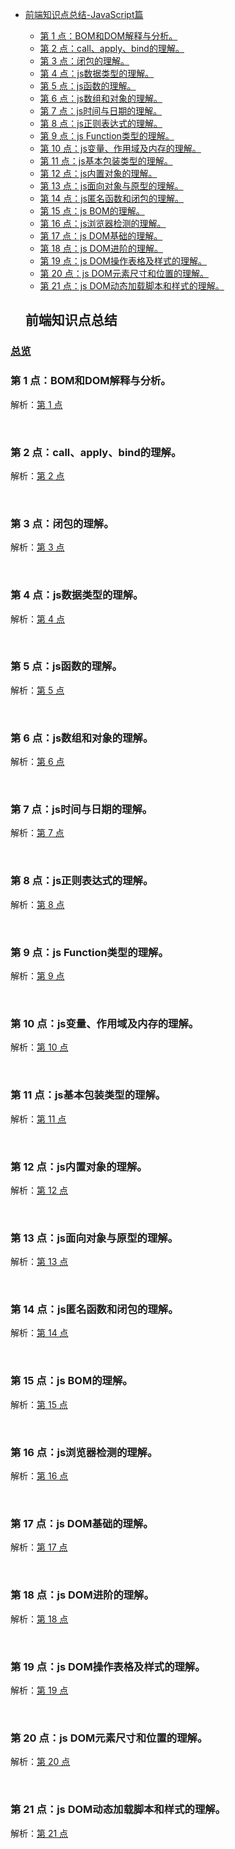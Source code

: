 - [前端知识点总结-JavaScript篇](#%E5%89%8D%E7%AB%AF%E7%9F%A5%E8%AF%86%E7%82%B9%E6%80%BB%E7%BB%93)
  - [第 1 点：BOM和DOM解释与分析。](#%E7%AC%AC-1-%E7%82%B9bom%E5%92%8Cdom%E8%A7%A3%E9%87%8A%E4%B8%8E%E5%88%86%E6%9E%90)
  - [第 2 点：call、apply、bind的理解。](#%E7%AC%AC-2-%E7%82%B9callapplybind%E7%9A%84%E7%90%86%E8%A7%A3)
  - [第 3 点：闭包的理解。](#%E7%AC%AC-3-%E7%82%B9%E9%97%AD%E5%8C%85%E7%9A%84%E7%90%86%E8%A7%A3)
  - [第 4 点：js数据类型的理解。](#%E7%AC%AC-4-%E7%82%B9js%E6%95%B0%E6%8D%AE%E7%B1%BB%E5%9E%8B%E7%9A%84%E7%90%86%E8%A7%A3)
  - [第 5 点：js函数的理解。](#%E7%AC%AC-5-%E7%82%B9js%E5%87%BD%E6%95%B0%E7%9A%84%E7%90%86%E8%A7%A3)
  - [第 6 点：js数组和对象的理解。](#%E7%AC%AC-6-%E7%82%B9js%E6%95%B0%E7%BB%84%E5%92%8C%E5%AF%B9%E8%B1%A1%E7%9A%84%E7%90%86%E8%A7%A3)
  - [第 7 点：js时间与日期的理解。](#%E7%AC%AC-7-%E7%82%B9js%E6%97%B6%E9%97%B4%E4%B8%8E%E6%97%A5%E6%9C%9F%E7%9A%84%E7%90%86%E8%A7%A3)
  - [第 8 点：js正则表达式的理解。](#%E7%AC%AC-8-%E7%82%B9js%E6%AD%A3%E5%88%99%E8%A1%A8%E8%BE%BE%E5%BC%8F%E7%9A%84%E7%90%86%E8%A7%A3)
  - [第 9 点：js Function类型的理解。](#%E7%AC%AC-9-%E7%82%B9js-function%E7%B1%BB%E5%9E%8B%E7%9A%84%E7%90%86%E8%A7%A3)
  - [第 10 点：js变量、作用域及内存的理解。](#%E7%AC%AC-10-%E7%82%B9js%E5%8F%98%E9%87%8F%E4%BD%9C%E7%94%A8%E5%9F%9F%E5%8F%8A%E5%86%85%E5%AD%98%E7%9A%84%E7%90%86%E8%A7%A3)
  - [第 11 点：js基本包装类型的理解。](#%E7%AC%AC-11-%E7%82%B9js%E5%9F%BA%E6%9C%AC%E5%8C%85%E8%A3%85%E7%B1%BB%E5%9E%8B%E7%9A%84%E7%90%86%E8%A7%A3)
  - [第 12 点：js内置对象的理解。](#%E7%AC%AC-12-%E7%82%B9js%E5%86%85%E7%BD%AE%E5%AF%B9%E8%B1%A1%E7%9A%84%E7%90%86%E8%A7%A3)
  - [第 13 点：js面向对象与原型的理解。](#%E7%AC%AC-13-%E7%82%B9js%E9%9D%A2%E5%90%91%E5%AF%B9%E8%B1%A1%E4%B8%8E%E5%8E%9F%E5%9E%8B%E7%9A%84%E7%90%86%E8%A7%A3)
  - [第 14 点：js匿名函数和闭包的理解。](#%E7%AC%AC-13-%E7%82%B9js%E9%9D%A2%E5%90%91%E5%AF%B9%E8%B1%A1%E4%B8%8E%E5%8E%9F%E5%9E%8B%E7%9A%84%E7%90%86%E8%A7%A3)
  - [第 15 点：js BOM的理解。](#%E7%AC%AC-15-%E7%82%B9js-bom%E7%9A%84%E7%90%86%E8%A7%A3)
  - [第 16 点：js浏览器检测的理解。](#%E7%AC%AC-16-%E7%82%B9js%E6%B5%8F%E8%A7%88%E5%99%A8%E6%A3%80%E6%B5%8B%E7%9A%84%E7%90%86%E8%A7%A3)
  - [第 17 点：js DOM基础的理解。](#%E7%AC%AC-17-%E7%82%B9js-dom%E5%9F%BA%E7%A1%80%E7%9A%84%E7%90%86%E8%A7%A3)
  - [第 18 点：js DOM进阶的理解。](#%E7%AC%AC-18-%E7%82%B9js-dom%E8%BF%9B%E9%98%B6%E7%9A%84%E7%90%86%E8%A7%A3)
  - [第 19 点：js DOM操作表格及样式的理解。](#%E7%AC%AC-19-%E7%82%B9js-dom%E6%93%8D%E4%BD%9C%E8%A1%A8%E6%A0%BC%E5%8F%8A%E6%A0%B7%E5%BC%8F%E7%9A%84%E7%90%86%E8%A7%A3)
  - [第 20 点：js DOM元素尺寸和位置的理解。](#%E7%AC%AC-20-%E7%82%B9js-dom%E5%85%83%E7%B4%A0%E5%B0%BA%E5%AF%B8%E5%92%8C%E4%BD%8D%E7%BD%AE%E7%9A%84%E7%90%86%E8%A7%A3)
  - [第 21 点：js DOM动态加载脚本和样式的理解。](#%E7%AC%AC-21-%E7%82%B9js-DOM%E5%8A%A8%E6%80%81%E5%8A%A0%E8%BD%BD%E8%84%9A%E6%9C%AC%E5%92%8C%E6%A0%B7%E5%BC%8F%E7%9A%84%E7%90%86%E8%A7%A3)



  ## 前端知识点总结

### [总览](https://github.com/lotosv2010/front-end-summary/issues?q=is%3Aopen+is%3Aissue+label%3Asummary+label%3AJavaScript)

### 第 1 点：BOM和DOM解释与分析。

解析：[第 1 点](https://github.com/lotosv2010/front-end-summary/issues/2)

<br/>

### 第 2 点：call、apply、bind的理解。

解析：[第 2 点](https://github.com/lotosv2010/front-end-summary/issues/4)

<br/>

### 第 3 点：闭包的理解。

解析：[第 3 点](https://github.com/lotosv2010/front-end-summary/issues/6)

<br/>

### 第 4 点：js数据类型的理解。

解析：[第 4 点](https://github.com/lotosv2010/front-end-summary/issues/8)

<br/>

### 第 5 点：js函数的理解。

解析：[第 5 点](https://github.com/lotosv2010/front-end-summary/issues/10)

<br/>

### 第 6 点：js数组和对象的理解。

解析：[第 6 点](https://github.com/lotosv2010/front-end-summary/issues/12)

<br/>

### 第 7 点：js时间与日期的理解。

解析：[第 7 点](https://github.com/lotosv2010/front-end-summary/issues/14)

<br/>

### 第 8 点：js正则表达式的理解。

解析：[第 8 点](https://github.com/lotosv2010/front-end-summary/issues/16)

<br/>

### 第 9 点：js Function类型的理解。

解析：[第 9 点](https://github.com/lotosv2010/front-end-summary/issues/18)

<br/>

### 第 10 点：js变量、作用域及内存的理解。

解析：[第 10 点](https://github.com/lotosv2010/front-end-summary/issues/20)

<br/>

### 第 11 点：js基本包装类型的理解。

解析：[第 11 点](https://github.com/lotosv2010/front-end-summary/issues/22)

<br/>

### 第 12 点：js内置对象的理解。

解析：[第 12 点](https://github.com/lotosv2010/front-end-summary/issues/24)

<br/>

### 第 13 点：js面向对象与原型的理解。

解析：[第 13 点](https://github.com/lotosv2010/front-end-summary/issues/26)

<br/>

### 第 14 点：js匿名函数和闭包的理解。

解析：[第 14 点](https://github.com/lotosv2010/front-end-summary/issues/28)

<br/>

### 第 15 点：js BOM的理解。

解析：[第 15 点](https://github.com/lotosv2010/front-end-summary/issues/30)

<br/>

### 第 16 点：js浏览器检测的理解。

解析：[第 16 点](https://github.com/lotosv2010/front-end-summary/issues/32)

<br/>

### 第 17 点：js DOM基础的理解。

解析：[第 17 点](https://github.com/lotosv2010/front-end-summary/issues/34)

<br/>

### 第 18 点：js DOM进阶的理解。

解析：[第 18 点](https://github.com/lotosv2010/front-end-summary/issues/36)

<br/>

### 第 19 点：js DOM操作表格及样式的理解。

解析：[第 19 点](https://github.com/lotosv2010/front-end-summary/issues/38)

<br/>

### 第 20 点：js DOM元素尺寸和位置的理解。

解析：[第 20 点](https://github.com/lotosv2010/front-end-summary/issues/40)

<br/>

### 第 21 点：js DOM动态加载脚本和样式的理解。

解析：[第 21 点](https://github.com/lotosv2010/front-end-summary/issues/42)

<br/>
